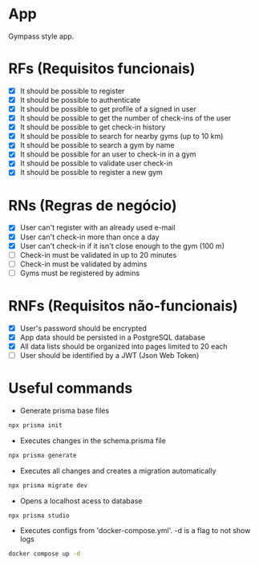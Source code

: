 # App

Gympass style app.

# RFs (Requisitos funcionais)

- [x] It should be possible to register
- [x] It should be possible to authenticate
- [x] It should be possible to get profile of a signed in user
- [x] It should be possible to get the number of check-ins of the user
- [x] It should be possible to get check-in history
- [x] It should be possible to search for nearby gyms (up to 10 km)
- [x] It should be possible to search a gym by name
- [x] It should be possible for an user to check-in in a gym
- [x] It should be possible to validate user check-in
- [x] It should be possible to register a new gym
 
# RNs (Regras de negócio)

- [x] User can't register with an already used e-mail
- [x] User can't check-in more than once a day
- [x] User can't check-in if it isn't close enough to the gym (100 m)
- [ ] Check-in must be validated in up to 20 minutes
- [ ] Check-in must be validated by admins
- [ ] Gyms must be registered by admins

# RNFs (Requisitos não-funcionais)

- [x] User's password should be encrypted
- [x] App data should be persisted in a PostgreSQL database
- [x] All data lists should be organized into pages limited to 20 each
- [ ] User should be identified by a JWT (Json Web Token)

# Useful commands

- Generate prisma base files

```sh
npx prisma init
```

- Executes changes in the schema.prisma file

```sh
npx prisma generate
```

- Executes all changes and creates a migration automatically

```sh
npx prisma migrate dev
```

- Opens a localhost acess to database

```sh
npx prisma studio
```

- Executes configs from 'docker-compose.yml'. -d is a flag to not show logs

```sh
docker compose up -d 
```